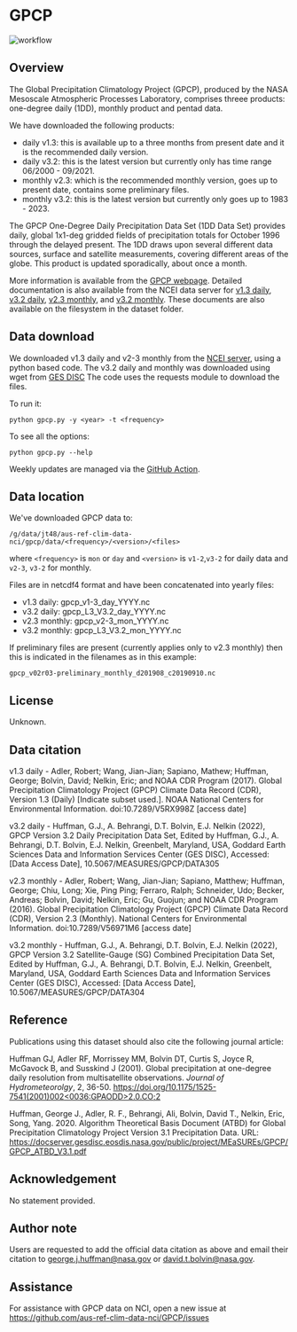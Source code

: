 # GPCP

![workflow](https://github.com/aus-ref-clim-data-nci/GPCP/actions/workflows/gpcp.yml/badge.svg)

## Overview

The Global Precipitation Climatology Project (GPCP),
produced by the NASA Mesoscale Atmospheric Processes Laboratory,
comprises threee products: one-degree daily (1DD), monthly product and pentad data.

We have downloaded the following products:
- daily v1.3: this is available up to a three months from present date and it is the recommended daily version.
- daily v3.2: this is the latest version but currently only has time range 06/2000 - 09/2021.
- monthly v2.3: which is the recommended monthly version, goes up to present date, contains some preliminary files.
- monthly v3.2: this is the latest version but currently only goes up to 1983 - 2023.

The GPCP One-Degree Daily Precipitation Data Set (1DD Data Set) provides daily,
global 1x1-deg gridded fields of precipitation totals for October 1996 through the delayed present.
The 1DD draws upon several different data sources, surface and satellite measurements, covering different areas of the globe.
This product is updated sporadically, about once a month.

More information is available from the [GPCP webpage](https://precip.gsfc.nasa.gov).
Detailed documentation is also available from the NCEI data server for
[v1.3 daily](https://www.ncei.noaa.gov/data/global-precipitation-climatology-project-gpcp-daily/doc/), [v3.2 daily](https://disc.gsfc.nasa.gov/datasets/GPCPDAY_3.2/summary?keywords=GPCPDAY),  [v2.3 monthly](https://www.ncei.noaa.gov/data/global-precipitation-climatology-project-gpcp-monthly/doc/), and [v3.2 monthly](https://disc.gsfc.nasa.gov/datasets/GPCPMON_3.2/summary?keywords=GPCPMON).
These documents are also available on the filesystem in the dataset folder.

## Data download

We downloaded v1.3 daily and v2-3 monthly from the
[NCEI server](https://www.ncei.noaa.gov/data/global-precipitation-climatology-project-gpcp-daily/access/), using a python based code. The v3.2 daily and monthly was downloaded using wget from [GES DISC](https://measures.gesdisc.eosdis.nasa.gov/data/GPCP/)
The code uses the requests module to download the files.

To run it:
```
python gpcp.py -y <year> -t <frequency>
```
To see all the options:
```
python gpcp.py --help
```

Weekly updates are managed via the [GitHub Action](https://github.com/aus-ref-clim-data-nci/GPCP/actions/workflows/gpcp.yml).


## Data location

We've downloaded GPCP data to:

```
/g/data/jt48/aus-ref-clim-data-nci/gpcp/data/<frequency>/<version>/<files>
```
where `<frequency>` is `mon` or `day` and
`<version>` is `v1-2`,`v3-2` for daily data and `v2-3`, `v3-2` for monthly.

Files are in netcdf4 format and have been concatenated into yearly files:
- v1.3 daily: gpcp_v1-3_day_YYYY.nc
- v3.2 daily: gpcp_L3_V3.2_day_YYYY.nc
- v2.3 monthly: gpcp_v2-3_mon_YYYY.nc
- v3.2 monthly: gpcp_L3_V3.2_mon_YYYY.nc

If preliminary files are present (currently applies only to v2.3 monthly)
then this is indicated in the filenames as in this example:
```
gpcp_v02r03-preliminary_monthly_d201908_c20190910.nc
```

## License

Unknown.

## Data citation

v1.3 daily - Adler, Robert; Wang, Jian-Jian; Sapiano, Mathew; Huffman, George; Bolvin, David; Nelkin, Eric; and NOAA CDR Program (2017). Global Precipitation Climatology Project (GPCP) Climate Data Record (CDR), Version 1.3 (Daily) [Indicate subset used.]. NOAA National Centers for Environmental Information. doi:10.7289/V5RX998Z [access date]

v3.2 daily - Huffman, G.J., A. Behrangi, D.T. Bolvin, E.J. Nelkin (2022), GPCP Version 3.2 Daily Precipitation Data Set, Edited by Huffman, G.J., A. Behrangi, D.T. Bolvin, E.J. Nelkin, Greenbelt, Maryland, USA, Goddard Earth Sciences Data and Information Services Center (GES DISC), Accessed: [Data Access Date], 10.5067/MEASURES/GPCP/DATA305

v2.3 monthly - Adler, Robert; Wang, Jian-Jian; Sapiano, Matthew; Huffman, George; Chiu, Long; Xie, Ping Ping; Ferraro, Ralph; Schneider, Udo; Becker, Andreas; Bolvin, David; Nelkin, Eric; Gu, Guojun; and NOAA CDR Program (2016). Global Precipitation Climatology Project (GPCP) Climate Data Record (CDR), Version 2.3 (Monthly). National Centers for Environmental Information. doi:10.7289/V56971M6 [access date]

v3.2 monthly - Huffman, G.J., A. Behrangi, D.T. Bolvin, E.J. Nelkin (2022), GPCP Version 3.2 Satellite-Gauge (SG) Combined Precipitation Data Set, Edited by Huffman, G.J., A. Behrangi, D.T. Bolvin, E.J. Nelkin, Greenbelt, Maryland, USA, Goddard Earth Sciences Data and Information Services Center (GES DISC), Accessed: [Data Access Date], 10.5067/MEASURES/GPCP/DATA304


## Reference

Publications using this dataset should also cite the following journal article: 

Huffman GJ, Adler RF, Morrissey MM, Bolvin DT, Curtis S, Joyce R, McGavock B, and Susskind J (2001).
Global precipitation at one-degree daily resolution from multisatellite observations.
*Journal of Hydrometeorolgy*, 2, 36-50.
[https://doi.org/10.1175/1525-7541(2001)002<0036:GPAODD>2.0.CO;2](https://doi.org/10.1175/1525-7541(2001)002<0036:GPAODD>2.0.CO;2)

Huffman, George J., Adler, R. F., Behrangi, Ali, Bolvin, David T., Nelkin, Eric, Song, Yang. 2020.  Algorithm Theoretical Basis Document (ATBD) for Global Precipitation Climatology Project Version 3.1 Precipitation Data. URL: https://docserver.gesdisc.eosdis.nasa.gov/public/project/MEaSUREs/GPCP/GPCP_ATBD_V3.1.pdf

## Acknowledgement

No statement provided.

## Author note

Users are requested to add the official data citation as above and email their citation to
george.j.huffman@nasa.gov or david.t.bolvin@nasa.gov.

## Assistance

For assistance with GPCP data on NCI, open a new issue at https://github.com/aus-ref-clim-data-nci/GPCP/issues

